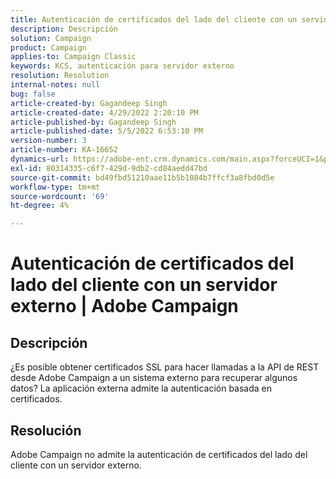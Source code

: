 ```yaml
---
title: Autenticación de certificados del lado del cliente con un servidor externo | Adobe Campaign
description: Descripción
solution: Campaign
product: Campaign
applies-to: Campaign Classic
keywords: KCS, autenticación para servidor externo
resolution: Resolution
internal-notes: null
bug: false
article-created-by: Gagandeep Singh
article-created-date: 4/29/2022 2:20:10 PM
article-published-by: Gagandeep Singh
article-published-date: 5/5/2022 6:53:10 PM
version-number: 3
article-number: KA-16652
dynamics-url: https://adobe-ent.crm.dynamics.com/main.aspx?forceUCI=1&pagetype=entityrecord&etn=knowledgearticle&id=5b70dc75-c7c7-ec11-a7b6-0022480a1de4
exl-id: 80314335-c6f7-429d-9db2-cd84aedd47bd
source-git-commit: bd49fbd51210aae11b5b1084b7ffcf3a8fbd0d5e
workflow-type: tm+mt
source-wordcount: '69'
ht-degree: 4%

---
```


# Autenticación de certificados del lado del cliente con un servidor externo | Adobe Campaign

## Descripción


¿Es posible obtener certificados SSL para hacer llamadas a la API de REST desde Adobe Campaign a un sistema externo para recuperar algunos datos? La aplicación externa admite la autenticación basada en certificados.


## Resolución


Adobe Campaign no admite la autenticación de certificados del lado del cliente con un servidor externo.
